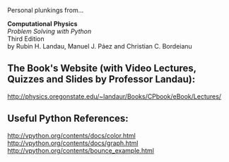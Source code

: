 Personal plunkings from...

 __Computational__ __Physics__<br/>
_Problem_ _Solving_ _with_ _Python_<br/>
Third Edition<br/>
by Rubin H. Landau, Manuel J. Páez and Christian C. Bordeianu

The Book's Website (with Video Lectures, Quizzes and Slides by Professor Landau):
---------------------------------------------------------------------------------
http://physics.oregonstate.edu/~landaur/Books/CPbook/eBook/Lectures/

Useful Python References:
-------------------------
http://vpython.org/contents/docs/color.html
http://vpython.org/contents/docs/graph.html
http://vpython.org/contents/bounce_example.html

